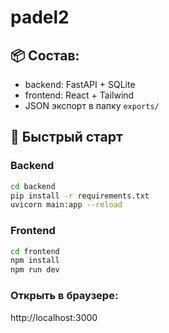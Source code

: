 # padel2
## 📦 Состав:
- backend: FastAPI + SQLite
- frontend: React + Tailwind
- JSON экспорт в папку `exports/`

## 🚀 Быстрый старт

### Backend
```bash
cd backend
pip install -r requirements.txt
uvicorn main:app --reload
```

### Frontend
```bash
cd frontend
npm install
npm run dev
```

### Открыть в браузере:
http://localhost:3000
